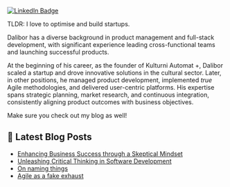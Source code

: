 [![LinkedIn Badge](https://img.shields.io/badge/LinkedIn-Profile-informational?style=flat&logo=linkedin&logoColor=white&color=0D76A8)](https://www.linkedin.com/in/daliborbelic/)

TLDR: I love to optimise and build startups.

Dalibor has a diverse background in product management and full-stack development, with significant experience leading cross-functional teams and launching successful products. 

At the beginning of his career, as the founder of Kulturni Automat +, Dalibor scaled a startup and drove innovative solutions in the cultural sector. Later, in other positions, he managed product development, implemented *true* Agile methodologies, and delivered user-centric platforms. His expertise spans strategic planning, market research, and continuous integration, consistently aligning product outcomes with business objectives.

Make sure you check out my blog as well!

## 📩 Latest Blog Posts

<!-- BLOG-POST-LIST:START -->
- [Enhancing Business Success through a Skeptical Mindset](https://blog.daliborbelic.com/enhancing-business-success-through-a-skeptical-mindset)
- [Unleashing Critical Thinking in Software Development](https://blog.daliborbelic.com/unleashing-critical-thinking-in-software-development)
- [On naming things](https://blog.daliborbelic.com/on-naming-things)
- [Agile as a fake exhaust](https://blog.daliborbelic.com/agile-as-a-fake-exhaust)
<!-- BLOG-POST-LIST:END -->


